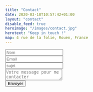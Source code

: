 ```yaml
---
title: "Contact"
date: 2020-03-18T10:57:42+01:00
layout: "contact"
disable_feed: true
heroimage: "/images/contact.jpg"
herotext: "Keep in touch !"
map: 4 rue de la folie, Rouen, France
---
```


<div class="columns is-multiline is-mobile">
    <div class="column">
<form name="contact" class="contact-form width-normal" action="/merci/" method="POST" netlify data-netlify="true" data-netlify-recaptcha="true">
    <input type="hidden" name="form-name" value="contact" />
    <!-- Text input-->
      <div class="field">
        <div class="control mb-3 has-icons-left">
          <span class="icon is-small is-left"><i class="fas fa-user"></i></span>
          <input class="required input" type="text" placeholder="Nom" name="NAME" id="contact-form-name">
        </div>
        <div class="control mb-3 has-icons-left">
          <span class="icon is-small is-left"><i class="fas fa-envelope"></i></span>
          <input class="required email input" type="email" placeholder="Email" name="EMAIL" id="contact-form-email">
        </div>
        <div class="control mb-3 has-icons-left">
          <span class="icon is-small is-left"><i class="fas fa-info"></i></span>
          <input id="contact-form-subject" name="Subject" type="text" placeholder="sujet" class="required input" required="" autocomplete="off">
        </div>
        <div class="control mb-3">
          <textarea id="contact-form-message" name="Message" class="textarea" placeholder="Votre message pour me contacter"></textarea>
        </div>
        <div data-netlify-recaptcha="true"></div>
        <div class="control mb-3">
          <input type="submit" value="Envoyer" name="envoyer" id="Form-submit" class="button is-danger">
        </div>
      </div>
</form>
</div>
</div>
